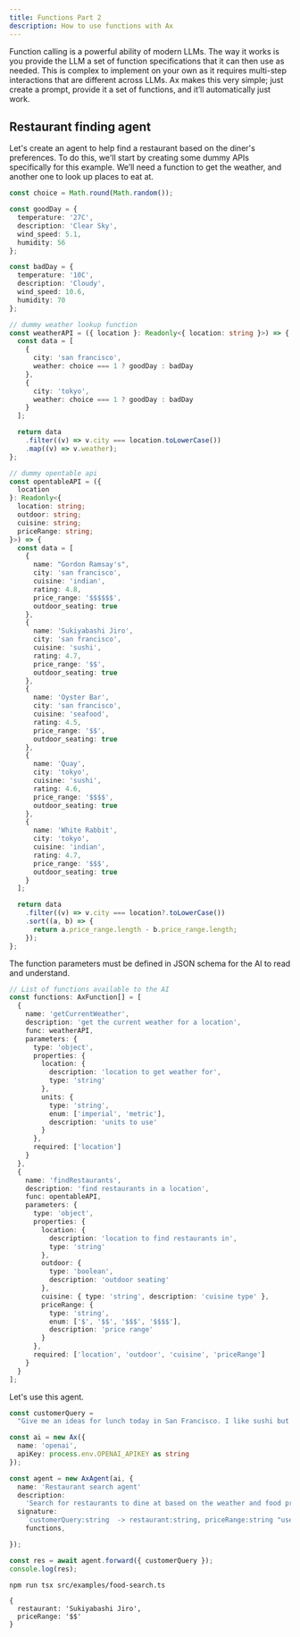 ```yaml
---
title: Functions Part 2
description: How to use functions with Ax
---
```


Function calling is a powerful ability of modern LLMs. The way it works is you provide the LLM a set of function specifications that it can then use as needed. This is complex to implement on your own as it requires multi-step interactions that are different across LLMs. Ax makes this very simple; just create a prompt, provide it a set of functions, and it’ll automatically just work.

## Restaurant finding agent

Let's create an agent to help find a restaurant based on the diner's preferences. To do this, we'll start by creating some dummy APIs specifically for this example. We’ll need a function to get the weather, and another one to look up places to eat at.

```typescript title="Weather data function"
const choice = Math.round(Math.random());

const goodDay = {
  temperature: '27C',
  description: 'Clear Sky',
  wind_speed: 5.1,
  humidity: 56
};

const badDay = {
  temperature: '10C',
  description: 'Cloudy',
  wind_speed: 10.6,
  humidity: 70
};

// dummy weather lookup function
const weatherAPI = ({ location }: Readonly<{ location: string }>) => {
  const data = [
    {
      city: 'san francisco',
      weather: choice === 1 ? goodDay : badDay
    },
    {
      city: 'tokyo',
      weather: choice === 1 ? goodDay : badDay
    }
  ];

  return data
    .filter((v) => v.city === location.toLowerCase())
    .map((v) => v.weather);
};
```

```typescript title="Restaurant search function"
// dummy opentable api
const opentableAPI = ({
  location
}: Readonly<{
  location: string;
  outdoor: string;
  cuisine: string;
  priceRange: string;
}>) => {
  const data = [
    {
      name: "Gordon Ramsay's",
      city: 'san francisco',
      cuisine: 'indian',
      rating: 4.8,
      price_range: '$$$$$$',
      outdoor_seating: true
    },
    {
      name: 'Sukiyabashi Jiro',
      city: 'san francisco',
      cuisine: 'sushi',
      rating: 4.7,
      price_range: '$$',
      outdoor_seating: true
    },
    {
      name: 'Oyster Bar',
      city: 'san francisco',
      cuisine: 'seafood',
      rating: 4.5,
      price_range: '$$',
      outdoor_seating: true
    },
    {
      name: 'Quay',
      city: 'tokyo',
      cuisine: 'sushi',
      rating: 4.6,
      price_range: '$$$$',
      outdoor_seating: true
    },
    {
      name: 'White Rabbit',
      city: 'tokyo',
      cuisine: 'indian',
      rating: 4.7,
      price_range: '$$$',
      outdoor_seating: true
    }
  ];

  return data
    .filter((v) => v.city === location?.toLowerCase())
    .sort((a, b) => {
      return a.price_range.length - b.price_range.length;
    });
};
```

The function parameters must be defined in JSON schema for the AI to read and understand.

```typescript
// List of functions available to the AI
const functions: AxFunction[] = [
  {
    name: 'getCurrentWeather',
    description: 'get the current weather for a location',
    func: weatherAPI,
    parameters: {
      type: 'object',
      properties: {
        location: {
          description: 'location to get weather for',
          type: 'string'
        },
        units: {
          type: 'string',
          enum: ['imperial', 'metric'],
          description: 'units to use'
        }
      },
      required: ['location']
    }
  },
  {
    name: 'findRestaurants',
    description: 'find restaurants in a location',
    func: opentableAPI,
    parameters: {
      type: 'object',
      properties: {
        location: {
          description: 'location to find restaurants in',
          type: 'string'
        },
        outdoor: {
          type: 'boolean',
          description: 'outdoor seating'
        },
        cuisine: { type: 'string', description: 'cuisine type' },
        priceRange: {
          type: 'string',
          enum: ['$', '$$', '$$$', '$$$$'],
          description: 'price range'
        }
      },
      required: ['location', 'outdoor', 'cuisine', 'priceRange']
    }
  }
];
```

Let's use this agent.

```typescript
const customerQuery =
  "Give me an ideas for lunch today in San Francisco. I like sushi but I don't want to spend too much or other options are fine as well. Also if its a nice day I'd rather sit outside.";

const ai = new Ax({
  name: 'openai',
  apiKey: process.env.OPENAI_APIKEY as string
});

const agent = new AxAgent(ai, {
  name: 'Restaurant search agent'
  description:
    'Search for restaurants to dine at based on the weather and food preferences',
  signature:
    `customerQuery:string  -> restaurant:string, priceRange:string "use $ signs to indicate price range"`
    functions,

});

const res = await agent.forward({ customerQuery });
console.log(res);
```

```console title="Run the agent and see the output"
npm run tsx src/examples/food-search.ts

{
  restaurant: 'Sukiyabashi Jiro',
  priceRange: '$$'
}
```
